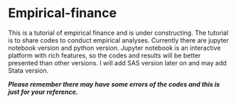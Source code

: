 # Empirical-finance
This is a tutorial of empirical finance and is under constructing. The tutorial is to share codes to conduct empirical analyses.
Currently there are jupyter notebook version and python version. Jupyter notebook is an interactive platform with rich features, so the codes and
results will be better presented than other versions. I will add SAS version later on and may add Stata version.

***Please remember there may have some errors of the codes and this is just for your reference.***
